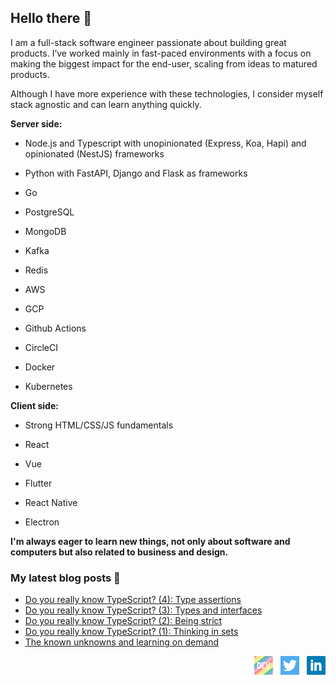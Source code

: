## Hello there 👋

I am a full-stack software engineer passionate about building great products. I’ve worked mainly in fast-paced environments with a focus on making the biggest impact for the end-user, scaling from ideas to matured products.


Although I have more experience with these technologies, I consider myself stack agnostic and can learn anything quickly.


**Server side:**

- Node.js and Typescript with unopinionated (Express, Koa, Hapi) and opinionated (NestJS) frameworks
- Python with FastAPI, Django and Flask as frameworks
- Go

- PostgreSQL
- MongoDB

- Kafka
- Redis

- AWS
- GCP

- Github Actions
- CircleCI

- Docker
- Kubernetes

**Client side:**

- Strong HTML/CSS/JS fundamentals
- React
- Vue

- Flutter 
- React Native

- Electron


**I'm always eager to learn new things, not only about software and computers but also related to business and design.**

### My latest blog posts :pencil:

<!-- BLOG-POST-LIST:START -->
- [Do you really know TypeScript? &lpar;4&rpar;: Type assertions](https://dev.to/alexmenor/do-you-really-know-typescript-4-type-assertions-2644)
- [Do you really know TypeScript? &lpar;3&rpar;: Types and interfaces](https://dev.to/alexmenor/do-you-really-know-typescript-3-types-and-interfaces-13k3)
- [Do you really know TypeScript? &lpar;2&rpar;:  Being strict](https://dev.to/alexmenor/do-you-really-know-typescript-2-being-strict-2edc)
- [Do you really know TypeScript? &lpar;1&rpar;: Thinking in sets](https://dev.to/alexmenor/do-you-really-know-typescript-1-thinking-in-sets-55dm)
- [The known unknowns and learning on demand](https://dev.to/alexmenor/the-unknown-unknowns-and-learning-on-demand-2gi5)
<!-- BLOG-POST-LIST:END -->
  <p align='right'>
  <a href="https://dev.to/alexmenor"><img height="30" src="https://raw.githubusercontent.com/AlexMenor/AlexMenor/master/img/dev.png"></a>&nbsp;&nbsp;
  <a href="https://twitter.com/alex4menor"><img height="30" src="https://raw.githubusercontent.com/AlexMenor/AlexMenor/master/img/twitter.png"></a>&nbsp;&nbsp;
  <a href="https://www.linkedin.com/in/alejandro-menor-molinero-a34595176/"><img height="30" src="https://raw.githubusercontent.com/AlexMenor/AlexMenor/master/img/linkedin.png"></a>
  </p>
